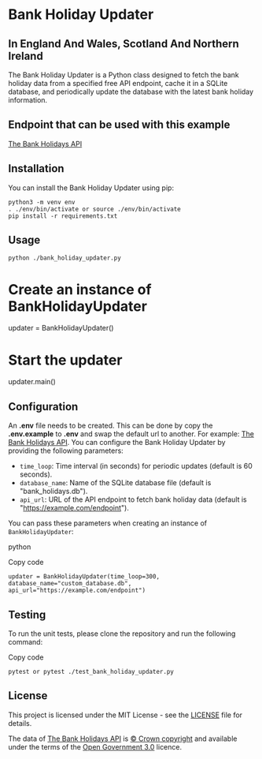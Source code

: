 # Bank Holiday Updater

## In England And Wales, Scotland And Northern Ireland

The Bank Holiday Updater is a Python class designed to fetch the bank holiday data from a specified free API endpoint, cache it in a SQLite database, and periodically update the database with the latest bank holiday information.

## Endpoint that can be used with this example

[The Bank Holidays API](https://www.api.gov.uk/gds/bank-holidays/#bank-holidays)

## Installation

You can install the Bank Holiday Updater using pip:

```
python3 -m venv env
. ./env/bin/activate or source ./env/bin/activate
pip install -r requirements.txt
```

## Usage

```
python ./bank_holiday_updater.py
```

# Create an instance of BankHolidayUpdater

updater = BankHolidayUpdater()

# Start the updater

updater.main()

## Configuration

An **.env** file needs to be created. This can be done by copy the **.env.example** to **.env** and swap the default url to another. For example: [The Bank Holidays API](https://www.api.gov.uk/gds/bank-holidays/#bank-holidays).
You can configure the Bank Holiday Updater by providing the following parameters:

- `time_loop`: Time interval (in seconds) for periodic updates (default is 60 seconds).
- `database_name`: Name of the SQLite database file (default is "bank_holidays.db").
- `api_url`: URL of the API endpoint to fetch bank holiday data (default is "https://example.com/endpoint").

You can pass these parameters when creating an instance of `BankHolidayUpdater`:

python

Copy code

`updater = BankHolidayUpdater(time_loop=300, database_name="custom_database.db", api_url="https://example.com/endpoint")`

## Testing

To run the unit tests, please clone the repository and run the following command:

Copy code

`pytest or pytest ./test_bank_holiday_updater.py`

## License

This project is licensed under the MIT License - see the [LICENSE](./LICENSE) file for details.

The data of [The Bank Holidays API](https://www.api.gov.uk/gds/bank-holidays/#bank-holidays) is [© Crown copyright](http://www.nationalarchives.gov.uk/information-management/re-using-public-sector-information/copyright-and-re-use/crown-copyright/) and available under the terms of the [Open Government 3.0](https://www.nationalarchives.gov.uk/doc/open-government-licence/version/3/) licence.
